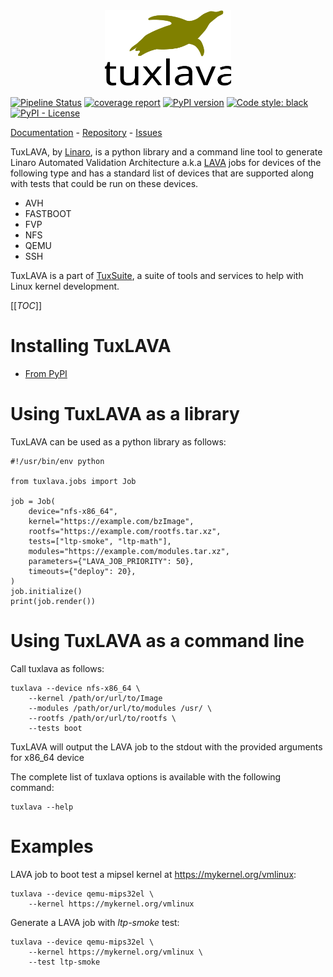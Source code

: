 <div align="center">
  <img src="docs/tuxlava_full.svg" alt="TuxLAVA Logo" width="40%" />
</div>

[![Pipeline Status](https://gitlab.com/Linaro/tuxlava/badges/master/pipeline.svg)](https://gitlab.com/LinaroLtd/tuxsuite.com/tuxlava/pipelines)
[![coverage report](https://gitlab.com/Linaro/tuxlava/badges/master/coverage.svg)](https://gitlab.com/LinaroLtd/tuxsuite.com/tuxlava/commits/master)
[![PyPI version](https://badge.fury.io/py/tuxlava.svg)](https://pypi.org/project/tuxlava/)
[![Code style: black](https://img.shields.io/badge/code%20style-black-000000.svg)](https://github.com/psf/black)
[![PyPI - License](https://img.shields.io/pypi/l/tuxlava)](https://gitlab.com/LinaroLtd/tuxsuite.com/tuxlava/blob/main/LICENSE)

[Documentation](https://tuxlava.org/) - [Repository](https://gitlab.com/LinaroLtd/tuxsuite.com/tuxlava) - [Issues](https://gitlab.com/LinaroLtd/tuxsuite.com/tuxlava/-/issues)

TuxLAVA, by [Linaro](https://www.linaro.org/), is a python library and
a command line tool to generate Linaro Automated Validation
Architecture a.k.a [LAVA](https://www.lavasoftware.org/) jobs for
devices of the following type and has a standard list of devices that
are supported along with tests that could be run on these devices.

* AVH
* FASTBOOT
* FVP
* NFS
* QEMU
* SSH

TuxLAVA is a part of [TuxSuite](https://tuxsuite.com), a suite of
tools and services to help with Linux kernel development.

[[_TOC_]]

# Installing TuxLAVA

- [From PyPI](docs/install-pypi.md)

# Using TuxLAVA as a library

TuxLAVA can be used as a python library as follows:

```shell
#!/usr/bin/env python

from tuxlava.jobs import Job

job = Job(
    device="nfs-x86_64",
    kernel="https://example.com/bzImage",
    rootfs="https://example.com/rootfs.tar.xz",
    tests=["ltp-smoke", "ltp-math"],
    modules="https://example.com/modules.tar.xz",
    parameters={"LAVA_JOB_PRIORITY": 50},
    timeouts={"deploy": 20},
)
job.initialize()
print(job.render())
```

# Using TuxLAVA as a command line

Call tuxlava as follows:

```shell
tuxlava --device nfs-x86_64 \
    --kernel /path/or/url/to/Image
    --modules /path/or/url/to/modules /usr/ \
    --rootfs /path/or/url/to/rootfs \
    --tests boot
```

TuxLAVA will output the LAVA job to the stdout with the provided
arguments for x86_64 device

The complete list of tuxlava options is available with the following
command:

```shell
tuxlava --help
```

# Examples

LAVA job to boot test a mipsel kernel at https://mykernel.org/vmlinux:

```shell
tuxlava --device qemu-mips32el \
    --kernel https://mykernel.org/vmlinux
```

Generate a LAVA job with *ltp-smoke* test:

```shell
tuxlava --device qemu-mips32el \
    --kernel https://mykernel.org/vmlinux \
    --test ltp-smoke
```
